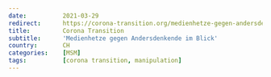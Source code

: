 ```yaml
---
date:          2021-03-29
redirect:      https://corona-transition.org/medienhetze-gegen-andersdenkende-im-blick
title:         Corona Transition
subtitle:      'Medienhetze gegen Andersdenkende im Blick'
country:       CH
categories:    [MSM]
tags:          [corona transition, manipulation]
---
```

